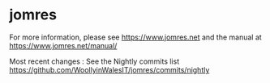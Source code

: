 # jomres

For more information, please see https://www.jomres.net and the manual at https://www.jomres.net/manual/

Most recent changes : See the Nightly commits list https://github.com/WoollyinWalesIT/jomres/commits/nightly

